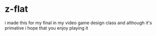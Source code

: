 # z-flat
 i made this for my final in my video game design class and although it's primative i hope that you enjoy playing it
